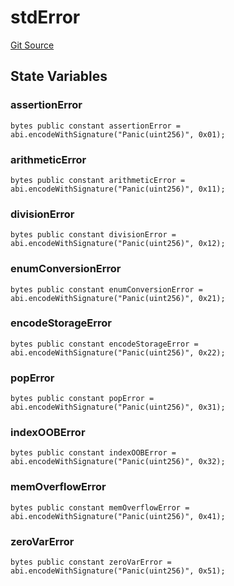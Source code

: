 # stdError
[Git Source](https://github.com/metacontract/mc/blob/93e4f2d4a013f48ae1db91ed21bff3eb8a27ce1d/src/devkit/Flattened.sol)


## State Variables
### assertionError

```solidity
bytes public constant assertionError = abi.encodeWithSignature("Panic(uint256)", 0x01);
```


### arithmeticError

```solidity
bytes public constant arithmeticError = abi.encodeWithSignature("Panic(uint256)", 0x11);
```


### divisionError

```solidity
bytes public constant divisionError = abi.encodeWithSignature("Panic(uint256)", 0x12);
```


### enumConversionError

```solidity
bytes public constant enumConversionError = abi.encodeWithSignature("Panic(uint256)", 0x21);
```


### encodeStorageError

```solidity
bytes public constant encodeStorageError = abi.encodeWithSignature("Panic(uint256)", 0x22);
```


### popError

```solidity
bytes public constant popError = abi.encodeWithSignature("Panic(uint256)", 0x31);
```


### indexOOBError

```solidity
bytes public constant indexOOBError = abi.encodeWithSignature("Panic(uint256)", 0x32);
```


### memOverflowError

```solidity
bytes public constant memOverflowError = abi.encodeWithSignature("Panic(uint256)", 0x41);
```


### zeroVarError

```solidity
bytes public constant zeroVarError = abi.encodeWithSignature("Panic(uint256)", 0x51);
```


